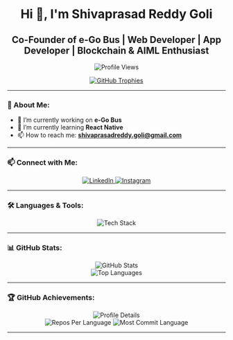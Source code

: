 <h1 align="center">Hi 👋, I'm Shivaprasad Reddy Goli</h1>
<h2 align="center">Co-Founder of e-Go Bus | Web Developer | App Developer | Blockchain & AIML Enthusiast</h2>

<p align="center">
  <img src="https://komarev.com/ghpvc/?username=gspreddy6869&label=Profile%20views&color=0e75b6&style=flat" alt="Profile Views" />
</p>

<p align="center">
  <a href="https://github.com/ryo-ma/github-profile-trophy">
    <img src="https://github-profile-trophy.vercel.app/?username=gspreddy6869&theme=dracula&no-frame=true&margin-w=15" alt="GitHub Trophies" />
  </a>
</p>

---

### 🚀 About Me:
- 🔭 I’m currently working on **e-Go Bus**
- 🌱 I’m currently learning **React Native**
- 📫 How to reach me: **shivaprasadreddy.goli@gmail.com**

---

### 📫 Connect with Me:
<p align="center">
  <a href="https://linkedin.com/in/shiva-prasad-reddy-goli" target="_blank">
    <img src="https://img.shields.io/badge/LinkedIn-%230077B5.svg?&style=for-the-badge&logo=linkedin&logoColor=white" alt="LinkedIn"/>
  </a>
  <a href="https://instagram.com/goli_shivaprasadreddy" target="_blank">
    <img src="https://img.shields.io/badge/Instagram-%23E4405F.svg?&style=for-the-badge&logo=instagram&logoColor=white" alt="Instagram"/>
  </a>
</p>

---

### 🛠️ Languages & Tools:
<p align="center">
  <img src="https://skillicons.dev/icons?i=c,css,docker,express,figma,firebase,git,html,java,js,mongodb,mysql,nextjs,nodejs,php,python,react,tailwind" alt="Tech Stack"/>
</p>

---

### 📊 GitHub Stats:
<p align="center">
  <img src="https://github-readme-stats.vercel.app/api?username=gspreddy6869&show_icons=true&theme=radical" alt="GitHub Stats" />
  <br/>
  <img src="https://github-readme-stats.vercel.app/api/top-langs/?username=gspreddy6869&layout=compact&theme=radical" alt="Top Languages" />
</p>

---

### 🏆 GitHub Achievements:
<p align="center">
  <img src="https://github-profile-summary-cards.vercel.app/api/cards/profile-details?username=gspreddy6869&theme=radical" alt="Profile Details" />
  <br/>
  <img src="https://github-profile-summary-cards.vercel.app/api/cards/repos-per-language?username=gspreddy6869&theme=radical" alt="Repos Per Language" />
  <img src="https://github-profile-summary-cards.vercel.app/api/cards/most-commit-language?username=gspreddy6869&theme=radical" alt="Most Commit Language" />
</p>

---
